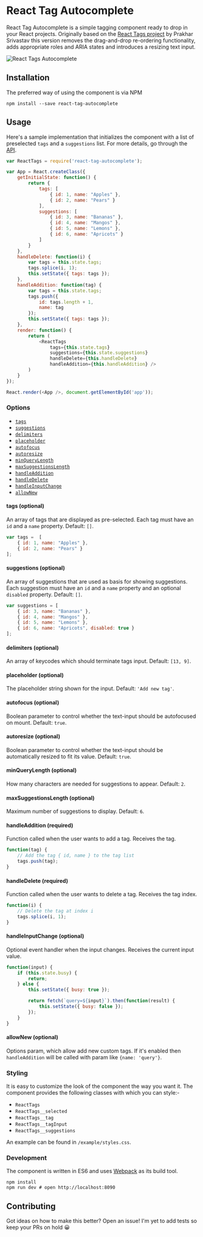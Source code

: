# React Tag Autocomplete

React Tag Autocomplete is a simple tagging component ready to drop in your React projects. Originally based on the [React Tags project](http://prakhar.me/react-tags/example) by Prakhar Srivastav this version removes the drag-and-drop re-ordering functionality, adds appropriate roles and ARIA states and introduces a resizing text input.

![React Tags Autocomplete](https://dl.dropboxusercontent.com/u/2664340/ReactTags.png)

## Installation

The preferred way of using the component is via NPM

```
npm install --save react-tag-autocomplete
```

## Usage

Here's a sample implementation that initializes the component with a list of preselected `tags` and a `suggestions` list. For more details, go through the [API](#Options).

```js
var ReactTags = require('react-tag-autocomplete');

var App = React.createClass({
    getInitialState: function() {
        return {
            tags: [
                { id: 1, name: "Apples" },
                { id: 2, name: "Pears" }
            ],
            suggestions: [
                { id: 3, name: "Bananas" },
                { id: 4, name: "Mangos" },
                { id: 5, name: "Lemons" },
                { id: 6, name: "Apricots" }
            ]
        }
    },
    handleDelete: function(i) {
        var tags = this.state.tags;
        tags.splice(i, 1);
        this.setState({ tags: tags });
    },
    handleAddition: function(tag) {
        var tags = this.state.tags;
        tags.push({
            id: tags.length + 1,
            name: tag
        });
        this.setState({ tags: tags });
    },
    render: function() {
        return (
            <ReactTags
                tags={this.state.tags}
                suggestions={this.state.suggestions}
                handleDelete={this.handleDelete}
                handleAddition={this.handleAddition} />
        )
    }
});

React.render(<App />, document.getElementById('app'));
```

### Options

- [`tags`](#tagsOption)
- [`suggestions`](#suggestionsOption)
- [`delimiters`](#delimitersOption)
- [`placeholder`](#placeholderOption)
- [`autofocus`](#autofocusOption)
- [`autoresize`](#autoresizeOption)
- [`minQueryLength`](#minQueryLengthOption)
- [`maxSuggestionsLength`](#maxSuggestionsLengthOption)
- [`handleAddition`](#handleAdditionOption)
- [`handleDelete`](#handleDeleteOption)
- [`handleInputChange`](#handleInputChange)
- [`allowNew`](#allowNew)

<a name="tagsOption"></a>
#### tags (optional)

An array of tags that are displayed as pre-selected. Each tag must have an `id` and a `name` property. Default: `[]`.

```js
var tags =  [
    { id: 1, name: "Apples" },
    { id: 2, name: "Pears" }
];
```

<a name="suggestionsOption"></a>
#### suggestions (optional)

An array of suggestions that are used as basis for showing suggestions. Each suggestion must have an `id` and a `name` property and an optional `disabled` property. Default: `[]`.

```js
var suggestions = [
    { id: 3, name: "Bananas" },
    { id: 4, name: "Mangos" },
    { id: 5, name: "Lemons" },
    { id: 6, name: "Apricots", disabled: true }
];
```

<a name="delimitersOption"></a>
#### delimiters (optional)

An array of keycodes which should terminate tags input. Default: `[13, 9]`.

<a name="placeholderOption"></a>
#### placeholder (optional)

The placeholder string shown for the input. Default: `'Add new tag'`.

<a name="autofocusOption"></a>
#### autofocus (optional)

Boolean parameter to control whether the text-input should be autofocused on mount. Default: `true`.

<a name="autoresizeOption"></a>
#### autoresize (optional)

Boolean parameter to control whether the text-input should be automatically resized to fit its value. Default: `true`.

<a name="minQueryLengthOption"></a>
#### minQueryLength (optional)

How many characters are needed for suggestions to appear. Default: `2`.

<a name="maxSuggestionsLengthOption"></a>
#### maxSuggestionsLength (optional)

Maximum number of suggestions to display. Default: `6`.

<a name="handleAdditionOption"></a>
#### handleAddition (required)

Function called when the user wants to add a tag. Receives the tag.

```js
function(tag) {
    // Add the tag { id, name } to the tag list
    tags.push(tag);
}
```

<a name="handleDeleteOption"></a>
#### handleDelete (required)

Function called when the user wants to delete a tag. Receives the tag index.

```js
function(i) {
    // Delete the tag at index i
    tags.splice(i, 1);
}
```

<a name="handleInputChange"></a>
#### handleInputChange (optional)

Optional event handler when the input changes. Receives the current input value.

```js
function(input) {
    if (this.state.busy) {
        return;
    } else {
        this.setState({ busy: true });

        return fetch(`query=${input}`).then(function(result) {
            this.setState({ busy: false });
        });
    }
}
```

<a name="allowNew"></a>
#### allowNew (optional)

Options param, which allow add new custom tags. If it's enabled then `handleAddition` will be called with param like `{name: 'query'}`.


### Styling

It is  easy to customize the look of the component the way you want it. The component provides the following classes with which you can style:-

- `ReactTags`
- `ReactTags__selected`
- `ReactTags__tag`
- `ReactTags__tagInput`
- `ReactTags__suggestions`

An example can be found in `/example/styles.css`.

### Development

The component is written in ES6 and uses [Webpack](http://webpack.github.io/) as its build tool.

```
npm install
npm run dev # open http://localhost:8090
```

## Contributing

Got ideas on how to make this better? Open an issue! I'm yet to add tests so keep your PRs on hold :grinning:
